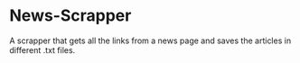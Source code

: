 # News-Scrapper
A scrapper that gets all the links from a news page and saves the articles in different .txt files.
